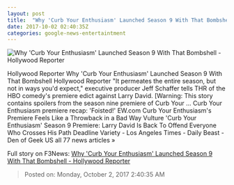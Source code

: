 ```yaml
---
layout: post
title:  "Why 'Curb Your Enthusiasm' Launched Season 9 With That Bombshell - Hollywood Reporter"
date: 2017-10-02 02:40:35Z
categories: google-news-entertaintment
---
```


![Why 'Curb Your Enthusiasm' Launched Season 9 With That Bombshell - Hollywood Reporter](http://cdn1.thr.com/sites/default/files/2017/09/larry_copy.jpg)

Hollywood Reporter Why 'Curb Your Enthusiasm' Launched Season 9 With That Bombshell Hollywood Reporter "It permeates the entire season, but not in ways you'd expect," executive producer Jeff Schaffer tells THR of the HBO comedy's premiere edict against Larry David. [Warning: This story contains spoilers from the season nine premiere of Curb Your ... Curb Your Enthusiasm premiere recap: 'Foisted!' EW.com Curb Your Enthusiasm's Premiere Feels Like a Throwback in a Bad Way Vulture 'Curb Your Enthusiasm' Season 9 Premiere: Larry David Is Back To Offend Everyone Who Crosses His Path Deadline Variety - Los Angeles Times - Daily Beast - Den of Geek US all 77 news articles »


Full story on F3News: [Why 'Curb Your Enthusiasm' Launched Season 9 With That Bombshell - Hollywood Reporter](http://www.f3nws.com/n/uJBdxH)

> Posted on: Monday, October 2, 2017 2:40:35 AM
